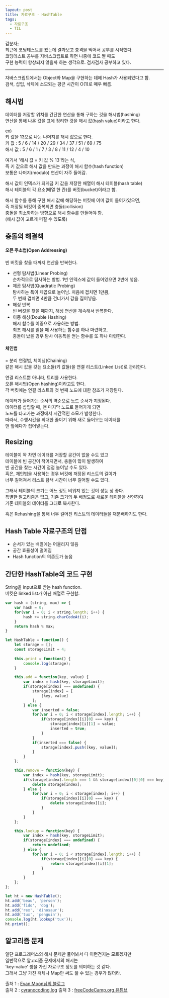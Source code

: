 ```yaml
---
layout: post
title: 자료구조 - HashTable
tags:
  - 자료구조
  - TIL
---
```

갑분자;  
최근에 코딩테스트를 봤는데 결과보고 충격을 먹어서 공부를 시작했다.  
코딩테스트 공부를 자바스크립트로 하면 나중에 코드 짤 때도  
구현 능력이 향상되지 않을까 하는 생각으로. 겸사겸사 공부하고 있다.  

***  

자바스크립트에서는 Object와 Map을 구현하는 데에 Hash가 사용되었다고 함.  
검색, 삽입, 삭제에 소모되는 평균 시간이 O(1)로 매우 빠름.  

## 해시법
데이터를 저장할 위치를 간단한 연산을 통해 구하는 것을 해시법(hashing)  
연산을 통해 나온 값을 표에 정리한 것을 해시 값(hash value)이라고 한다.  

ex)  
키 값을 13으로 나눈 나머지를 해시 값으로 한다.  
키 값 :      5 / 6 / 14 / 20 / 29 / 34 / 37 / 51 / 69 / 75  
해시 값 :    5 / 6 / 1 /  7  / 3 /  8  / 11 / 12 /  4  / 10  

여기서 '해시 값 = 키 값 % 13'라는 식,  
즉 키 값으로 해시 값을 만드는 과정이 해시 함수(hash function)  
보통은 나머지(modulo) 연산이 자주 들어감.  

해시 값이 인덱스가 되게끔 키 값을 저장한 배열이 해시 테이블(hash table)  
해시 테이블의 각 요소(배열 한 칸)를 버킷(bucket)이라고 함.  

해시 함수를 통해 구한 해시 값에 해당하는 버킷에 이미 값이 들어가있으면,  
즉 저장될 버킷이 중복되면 충돌(collision)  
충돌을 최소화하는 방향으로 해시 함수를 만들어야 함.  
(해시 값이 고르게 퍼질 수 있도록)  

## 충돌의 해결책
#### 오픈 주소법(Open Addressing)
빈 버킷을 찾을 때까지 연산을 반복한다.  

- 선형 탐사법(Linear Probing)  
순차적으로 탐사하는 방법. 1번 인덱스에 값이 들어있으면 2번에 넣음.  
- 제곱 탐사법(Quadratic Probing)  
탐사하는 폭이 제곱으로 늘어남. 처음에 겹치면 1만큼,  
두 번째 겹치면 4만큼 건너가서 값을 집어넣음.  
- 해싱 반복  
빈 버킷을 찾을 때까지, 해싱 연산을 계속해서 반복한다.  
- 이중 해싱(Double Hashing)  
해시 함수를 이중으로 사용하는 방법.  
최초 해시를 얻을 때 사용하는 함수를 하나 마련하고,  
충돌이 났을 경우 탐사 이동폭을 얻는 함수를 또 하나 마련한다.  

#### 체인법
= 분리 연결법, 체이닝(Chaining)  
같은 해시 값을 갖는 요소들(키 값들)을 연결 리스트(Linked List)로 관리한다.  

연결 리스트뿐 아니라, 트리를 사용한다.  
오픈 해시법(Open hashing)이라고도 한다.  
각 버킷에는 연결 리스트의 첫 번째 노드에 대한 참조가 저장된다.  

데이터가 들어가는 순서의 역순으로 노드 순서가 지정된다.  
데이터를 삽입할 때, 맨 마지막 노드로 들어가게 되면  
노드를 타고가는 과정에서 시간적인 소모가 발생한다.  
따라서, 수행시간을 최대한 줄이기 위해 새로 들어오는 데이터를  
맨 앞에다가 집어넣는다.  

## Resizing
테이블이 꽉 차면 데이터를 저장할 공간이 없을 수도 있고  
테이블에 빈 공간이 적어지면서, 충돌이 많이 발생하여  
빈 공간을 찾는 시간이 점점 늘어날 수도 있다.  
혹은, 체인법을 사용하는 경우 버킷에 저장된 리스트의 길이가  
너무 길어져서 리스트 탐색 시간이 너무 길어질 수도 있다.  

그래서 테이블의 크기는 어느 정도 비워져 있는 것이 성능 상 좋다.  
특별한 알고리즘은 없고, 기존 크기의 두 배정도로 새로운 테이블을 선언하여  
기존 테이블의 데이터를 그대로 복사한다.  

혹은 Rehashing을 통해 너무 길어진 리스트의 데이터들을 재분배하기도 한다.  

## Hash Table 자료구조의 단점
* 순서가 있는 배열에는 어울리지 않음
* 공간 효율성이 떨어짐
* Hash function의 의존도가 높음

## 간단한 HashTable의 코드 구현
String을 input으로 받는 hash function.  
버킷은 linked list가 아닌 배열로 구현함.
```javascript
var hash = (string, max) => {
    var hash = 0;
    for(var i = 0; i < string.length; i++) {
        hash += string.charCodeAt(i);
    }
    return hash % max;
}

let HashTable = function() {
    let storage = [];
    const storageLimit = 4;
    
    this.print = function() {
        console.log(storage);
    }

    this.add = function(key, value) {
        var index = hash(key, storageLimit);
        if(storage[index] === undefined) {
            storage[index] = [
                [key, value]
            ];
        } else {
            var inserted = false;
            for(var i = 0; i < storage[index].length; i++) {
                if(storage[index][i][0] === key) {
                    storage[index][i][1] = value;
                    inserted = true;
                }
            }
            if(inserted === false) {
                storage[index].push([key, value]);
            }
        }
    };

    this.remove = function(key) {
        var index = hash(key, storageLimit);
        if(storage[index].length === 1 && storage[index][0][0] === key) {
            delete storage[index];
        } else {
            for(var i = 0; i < storage[index]; i++) {
                if(storage[index][i][0] === key) {
                    delete storage[index][i];
                }
            }
        }
    };

    this.lookup = function(key) {
        var index = hash(key, storageLimit);
        if(storage[index] === undefined) {
            return undefined;
        } else {
            for(var i = 0; i < storage[index].length; i++) {
                if(storage[index][i][0] === key) {
                    return storage[index][i][1];
                }
            }
        }
    };
};

let ht = new HashTable();
ht.add('beau', 'person');
ht.add('fido', 'dog');
ht.add('rex', 'dinosaur');
ht.add('tux', 'penguin');
console.log(ht.lookup('tux'));
ht.print();
```

## 알고리즘 문제
일단 프로그래머스의 해시 문제만 풀어봐서 다 이런건지는 모르겠지만  
일반적으로 알고리즘 문제에서의 해시는  
'key-value' 쌍을 가진 자료구조 정도를 의미하는 것 같다.  
그래서 그냥 가진 객체나 Map만 써도 풀 수 있는 경우가 많더라.  

출처 1 : [Evan Moon님의 블로그](https://evan-moon.github.io/2019/06/25/hashtable-with-js/)  
출처 2 : [cyranocoding.log](https://velog.io/@cyranocoding/Hash-Hashing-Hash-Table%ED%95%B4%EC%8B%9C-%ED%95%B4%EC%8B%B1-%ED%95%B4%EC%8B%9C%ED%85%8C%EC%9D%B4%EB%B8%94-%EC%9E%90%EB%A3%8C%EA%B5%AC%EC%A1%B0%EC%9D%98-%EC%9D%B4%ED%95%B4-6ijyonph6o)
출처 3 : [freeCodeCamp.org 유튜브](https://www.youtube.com/watch?v=9YddVVsdG5A)
